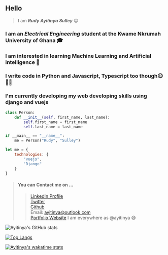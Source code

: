 ## Hello 
> I am ***Rudy Ayitinya Sulley*** 😊
### I am an _Electrical Engineering_ student at the Kwame Nkrumah University of Ghana 🎓
### I am interested in learning Machine Learning and Artificial intelligence 🤖
### I write code in Python and Javascript, Typescript too though😉 🧑‍💻
### I'm currently developing my web developing skills using django and vuejs

```py
class Person:
    def __init__(self, first_name, last_name):
        self.first_name = first_name
        self.last_name = last_name

if __main__ == "__name__":
    me = Person("Rudy", "Sulley")
```

```js
let me = {
    technologies: {
        "vuejs",
        "Django"
    }
}
```

> #### You can Contact me on ...
>> [LinkedIn Profile](www.linkedin.com/ayitinya)  
>> [Twitter](www.twitter.com/ayitinya)  
>> [Github](www.github.com/ayitinya)  
>> Email: ayitinya@outlook.com  
>> [Portfolio Website](www.ayitinya.me)
>> I am everywhere as @ayitinya 😅

![Ayitinya's GitHub stats](https://github-readme-stats.vercel.app/api?username=ayitinya&show_icons=true&bg_color=00000000)

[![Top Langs](https://github-readme-stats.vercel.app/api/top-langs/?username=ayitinya&layout=compact)](https://github.com/anuraghazra/github-readme-stats)

[![Ayitinya's wakatime stats](https://github-readme-stats.vercel.app/api/wakatime?username=ayitinya)](https://github.com/anuraghazra/github-readme-stats)
<!---
ayitinya/ayitinya is a ✨ special ✨ repository because its `README.md` (this file) appears on your GitHub profile.
You can click the Preview link to take a look at your changes.
--->
